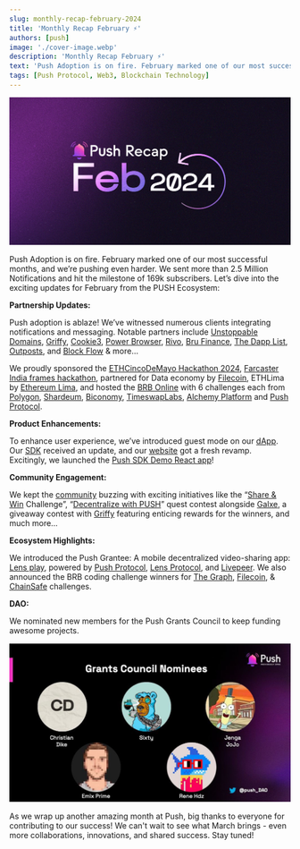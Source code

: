 ```yaml
---
slug: monthly-recap-february-2024
title: 'Monthly Recap February ⚡'
authors: [push]
image: './cover-image.webp'
description: 'Monthly Recap February ⚡'
text: 'Push Adoption is on fire. February marked one of our most successful months, and we’re pushing even harder. We sent more than 2.5 Million Notifications and hit the milestone of 169k subscribers.'
tags: [Push Protocol, Web3, Blockchain Technology]
---
```


![Cover Image of Monthly Recap February ⚡](./cover-image.webp)

<!--truncate-->

Push Adoption is on fire. February marked one of our most successful months, and we’re pushing even harder. We sent more than 2.5 Million Notifications and hit the milestone of 169k subscribers. Let’s dive into the exciting updates for February from the PUSH Ecosystem:

**Partnership Updates:**

Push adoption is ablaze! We’ve witnessed numerous clients integrating notifications and messaging. Notable partners include [Unstoppable Domains](https://unstoppabledomains.com/), [Griffy](https://twitter.com/GriffyCommunity), [Cookie3](https://www.cookie3.com/), [Power Browser](https://powerdao.ai/), [Rivo](https://www.rivo.xyz/), [Bru Finance](https://bru.finance/), [The Dapp List](https://thedapplist.com/), [Outposts](https://outposts.io/), and [Block Flow](https://www.blockflow.network/) & more…

We proudly sponsored the [ETHCincoDeMayo Hackathon 2024](https://ethcincodemayo.com/), [Farcaster India frames hackathon](https://twitter.com/callusfbi), partnered for Data economy by [Filecoin](https://filecoin.io/), ETHLima by [Ethereum Lima](https://ethlima.org/), and hosted the [BRB Online](https://push.org/brb/) with 6 challenges each from [Polygon](https://www.notion.so/March-24-519415cc4d9f45678982f74429bee0b5?pvs=21), [Shardeum](https://shardeum.org/), [Biconomy](https://www.biconomy.io/), [TimeswapLabs](https://timeswap.io/), [Alchemy Platform](https://www.alchemy.com/) and [Push Protocol](https://push.org/).

**Product Enhancements:**

To enhance user experience, we’ve introduced guest mode on our [dApp](https://app.push.org/). Our [SDK](https://github.com/push-protocol/push-sdk/tree/main/packages/examples/sdk-backend-node) received an update, and our [website](https://push.org/) got a fresh revamp. Excitingly, we launched the [Push SDK Demo React app](https://react-playground.push.org/)!

**Community Engagement:**

We kept the [community](https://www.notion.so/March-24-519415cc4d9f45678982f74429bee0b5?pvs=21) buzzing with exciting initiatives like the “[Share & Win](https://twitter.com/pushprotocol/status/1759622094294331761) Challenge”, “[Decentralize with PUSH](https://twitter.com/pushprotocol/status/1760632158945698090)” quest contest alongside [Galxe](https://galxe.com/), a giveaway contest with [Griffy](https://twitter.com/pushprotocol/status/1755581480472883270) featuring enticing rewards for the winners, and much more…

**Ecosystem Highlights:**

We introduced the Push Grantee: A mobile decentralized video-sharing app: [Lens play](https://lensplay.xyz/), powered by [Push Protocol](https://twitter.com/pushprotocol), [Lens Protocol](https://www.lens.xyz/), and [Livepeer](https://livepeer.org/). We also announced the BRB coding challenge winners for [The Graph](https://thegraph.com/), [Filecoin](https://filecoin.io/), & [ChainSafe](https://chainsafe.io/) challenges.

**DAO:**

We nominated new members for the Push Grants Council to keep funding awesome projects.

![First Image of Monthly Recap February ⚡](./image-1.webp)

As we wrap up another amazing month at Push, big thanks to everyone for contributing to our success! We can't wait to see what March brings - even more collaborations, innovations, and shared success. Stay tuned!
